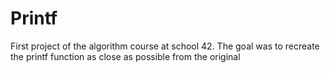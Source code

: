# Printf
First project of the algorithm course at school 42. 
The goal was to recreate the printf function as close as possible from the original
